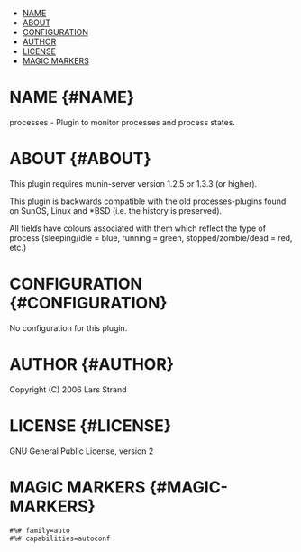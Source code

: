 -   [NAME](#NAME)
-   [ABOUT](#ABOUT)
-   [CONFIGURATION](#CONFIGURATION)
-   [AUTHOR](#AUTHOR)
-   [LICENSE](#LICENSE)
-   [MAGIC MARKERS](#MAGIC-MARKERS)

NAME {#NAME}
====

processes - Plugin to monitor processes and process states.

ABOUT {#ABOUT}
=====

This plugin requires munin-server version 1.2.5 or 1.3.3 (or higher).

This plugin is backwards compatible with the old processes-plugins found
on SunOS, Linux and \*BSD (i.e. the history is preserved).

All fields have colours associated with them which reflect the type of
process (sleeping/idle = blue, running = green, stopped/zombie/dead =
red, etc.)

CONFIGURATION {#CONFIGURATION}
=============

No configuration for this plugin.

AUTHOR {#AUTHOR}
======

Copyright (C) 2006 Lars Strand

LICENSE {#LICENSE}
=======

GNU General Public License, version 2

MAGIC MARKERS {#MAGIC-MARKERS}
=============

    #%# family=auto
    #%# capabilities=autoconf
